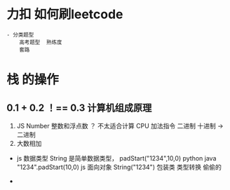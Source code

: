 #  力扣   如何刷leetcode
    - 分类题型
        高考题型  熟练度
        套路


# 栈  的操作
##  0.1 + 0.2 ！== 0.3    计算机组成原理
   1. JS Number   整数和浮点数 ？   不太适合计算
   CPU  加法指令  二进制   十进制  -> 二进制
   2. 大数相加  

- js 数据类型  String 是简单数据类型，
      padStart("1234",10,0) python java
      "1234".padStart(10,0) js   面向对象
      String("1234") 包装类  类型转换  偷偷的

- 

        
